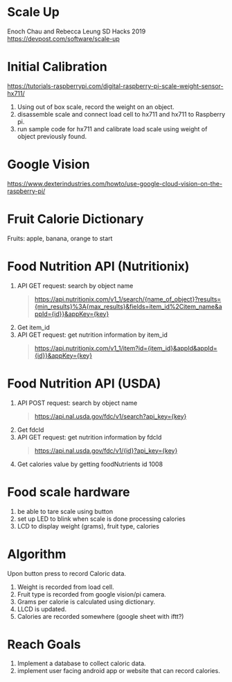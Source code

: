 # Scale Up
Enoch Chau and Rebecca Leung
SD Hacks 2019
https://devpost.com/software/scale-up

# Initial Calibration
https://tutorials-raspberrypi.com/digital-raspberry-pi-scale-weight-sensor-hx711/
1. Using out of box scale, record the weight on an object.
2. disassemble scale and connect load cell to hx711 and hx711 to Raspberry pi.
3. run sample code for hx711 and calibrate load scale using weight of object previously found.

# Google Vision
https://www.dexterindustries.com/howto/use-google-cloud-vision-on-the-raspberry-pi/

# Fruit Calorie Dictionary
Fruits: apple, banana, orange to start

# Food Nutrition API (Nutritionix)
1. API GET request: search by object name
    > https://api.nutritionix.com/v1_1/search/{name_of_object}?results={min_results}%3A{max_results}&fields=item_id%2Citem_name&appId={id}}&appKey={key}
2. Get item_id
3. API GET request: get nutrition information by item_id
    > https://api.nutritionix.com/v1_1/item?id={item_id}&appId&appId={id}}&appKey={key}

# Food Nutrition API (USDA)
1. API POST request: search by object name
    > https://api.nal.usda.gov/fdc/v1/search?api_key={key}
2. Get fdcId
3. API GET request: get nutrition information by fdcId
    > https://api.nal.usda.gov/fdc/v1/{id}?api_key={key}
4. Get calories value by getting foodNutrients id 1008

# Food scale hardware
1. be able to tare scale using button
2. set up LED to blink when scale is done processing calories
3. LCD to display weight (grams), fruit type, calories

# Algorithm
Upon button press to record Caloric data.
1. Weight is recorded from load cell.
2. Fruit type is recorded from google vision/pi camera.
3. Grams per calorie is calculated using dictionary.
4. LLCD is updated.
5. Calories are recorded somewhere (google sheet with iftt?)

# Reach Goals
1. Implement a database to collect caloric data.
2. implement user facing android app or website that can record calories.
